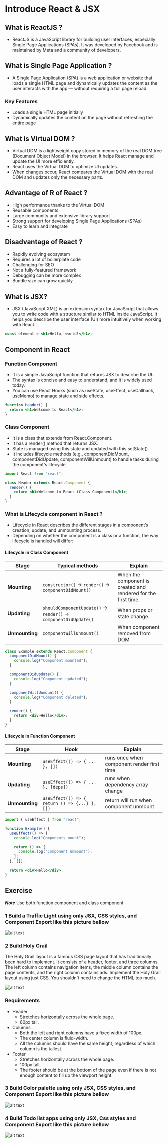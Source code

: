 # Introduce React & JSX

## What is ReactJS ?

- ReactJS is a JavaScript library for building user interfaces, especially Single Page Applications (SPAs). It was developed by Facebook and is maintained by Meta and a community of developers.

## What is Single Page Application ?

- A Single Page Application (SPA) is a web application or website that loads a single HTML page and dynamically updates the content as the user interacts with the app — without requiring a full page reload

### Key Features

- Loads a single HTML page initially
- Dynamically updates the content on the page without refreshing the entire page

## What is Virtual DOM ?

- Virtual DOM is a lightweight copy stored in memory of the real DOM tree (Document Object Model) in the browser. It helps React manage and update the UI more efficiently.
- React uses the Virtual DOM to optimize UI updates.
- When changes occur, React compares the Virtual DOM with the real DOM and updates only the necessary parts.

## Advantage of R of React ?

- High performance thanks to the Virtual DOM
- Reusable components
- Large community and extensive library support
- Strong support for developing Single Page Applications (SPAs)
- Easy to learn and integrate

## Disadvantage of React ?

- Rapidly evolving ecosystem
- Requires a lot of boilerplate code
- Challenging for SEO
- Not a fully-featured framework
- Debugging can be more complex
- Bundle size can grow quickly

## What is JSX?

- JSX (JavaScript XML) is an extension syntax for JavaScript that allows you to write code with a structure similar to HTML inside JavaScript. It helps you describe the user interface (UI) more intuitively when working with React.

```jsx
const element = <h1>Hello, world!</h1>;
```

## Component in React

### Function Component

- It is a simple JavaScript function that returns JSX to describe the UI.
- The syntax is concise and easy to understand, and it is widely used today.
- You can use React Hooks (such as useState, useEffect, useCallback, useMemo) to manage state and side effects.

```jsx
function Header() {
  return <h1>Welcome to React</h1>;
}
```

### Class Component

- It is a class that extends from React.Component.
- It has a render() method that returns JSX.
- State is managed using this.state and updated with this.setState().
- It includes lifecycle methods (e.g., componentDidMount, componentDidUpdate, componentWillUnmount) to handle tasks during the component's lifecycle.

```jsx
import React from "react";

class Header extends React.Component {
  render() {
    return <h1>Welcome to React (Class Component)</h1>;
  }
}
```

### What is Lifecycle component in React ?

- Lifecycle in React describes the different stages in a component’s creation, update, and unmounting process.
- Depending on whether the component is a class or a function, the way lifecycle is handled will differ:

#### Lifecycle in Class Component

| Stage          | Typical methods                                                 | Explain                                                        |
| -------------- | --------------------------------------------------------------- | -------------------------------------------------------------- |
| **Mounting**   | `constructor()` → `render()` → `componentDidMount()`            | When the component is created and rendered for the first time. |
| **Updating**   | `shouldComponentUpdate()` → `render()` → `componentDidUpdate()` | When props or state change.                                    |
| **Unmounting** | `componentWillUnmount()`                                        | When component removed from DOM                                |

```jsx
class Example extends React.Component {
  componentDidMount() {
    console.log("Component mounted");
  }

  componentDidUpdate() {
    console.log("Component updated");
  }

  componentWillUnmount() {
    console.log("Component deleted");
  }

  render() {
    return <div>Hello</div>;
  }
}
```

#### Lifecycle in Function Component

| Stage          | Hook                                          | Explain                                    |
| -------------- | --------------------------------------------- | ------------------------------------------ |
| **Mounting**   | `useEffect(() => { ... }, [])`                | runs once when component render first time |
| **Updating**   | `useEffect(() => { ... }, [deps])`            | runs when dependency array change          |
| **Unmounting** | `useEffect(() => { return () => {...} }, [])` | return will run when component unmount     |

```jsx
import { useEffect } from "react";

function Example() {
  useEffect(() => {
    console.log("Components mount");

    return () => {
      console.log("Component unmount");
    };
  }, []);

  return <div>Hello</div>;
}
```

## Exercise

**_Note_** Use both function component and class component

### 1 Build a Traffic Light using only JSX, CSS styles, and Component Export like this picture bellow

![alt text](image.png)

### 2 Build Holy Grail

The Holy Grail layout is a famous CSS page layout that has traditionally been hard to implement. It consists of a header, footer, and three columns. The left column contains navigation items, the middle column contains the page contents, and the right column contains ads.
Implement the Holy Grail layout using just CSS. You shouldn't need to change the HTML too much.

![alt text](image-1.png)

### Requirements

- Header
  - Stretches horizontally across the whole page.
  - 60px tall.
- Columns
  - Both the left and right columns have a fixed width of 100px.
  - The center column is fluid-width.
  - All the columns should have the same height, regardless of which column is the tallest.
- Footer
  - Stretches horizontally across the whole page.
  - 100px tall.
  - The footer should be at the bottom of the page even if there is not enough content to fill up the viewport height.

### 3 Build Color palette using only JSX, CSS styles, and Component Export like this picture bellow

![alt text](image-2.png)

### 4 Build Todo list apps using only JSX, Css styles and Component Export like this picture bellow

![alt text](image-3.png)
